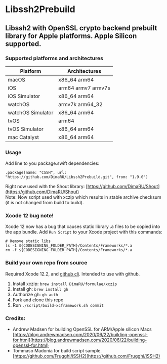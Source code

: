 # Libssh2Prebuild
## Libssh2 with OpenSSL crypto backend prebuilt library for Apple platforms. Apple Silicon supported.


### Supported platforms and architectures
| Platform          |  Architectures     |
|-------------------|--------------------|
| macOS             | x86_64 arm64       |
| iOS               | arm64 armv7 armv7s |
| iOS Simulator     | x86_64 arm64       |
| watchOS           | armv7k arm64_32    |
| watchOS Simulator | x86_64 arm64       |
| tvOS              | arm64              |
| tvOS Simulator    | x86_64 arm64       |
| mac Catalyst      | x86_64 arm64       |

### Usage

Add line to you package.swift dependencies:

```
.package(name: "CSSH", url: "https://github.com/DimaRU/Libssh2Prebuild.git", from: "1.9.0")

```

Right now used with the Shout library: [https://github.com/DimaRU/Shout](https://github.com/DimaRU/Shout)  
Note: Now script used with xczip which results in stable archive checksum (it is not changed from build to build).

### Xcode 12 bug note!

Xcode 12 now has a bug that causes static library .a files to be copied into the app bundle. Add `Run Script` to your Xcode project with this commands:

```
# Remove static libs
ls -1 ${CODESIGNING_FOLDER_PATH}/Contents/Frameworks/*.a
rm -f ${CODESIGNING_FOLDER_PATH}/Contents/Frameworks/*.a

```

### Build your own repo from source

Required Xcode 12.2, and [github cli](https://github.com/cli/cli). Intended to use with github.

1. Install xczip: `brew install DimaRU/formulae/xczip`
2. Install gh: `brew install gh`
3. Authorize gh: `gh auth`
4. Fork and clone this repo
5. Run `./script/build-xcframework.sh commit`

### Credits:
* Andrew Madsen for building OpenSSL for ARM/Apple silicon Macs [https://blog.andrewmadsen.com/2020/06/22/building-openssl-for.html](https://blog.andrewmadsen.com/2020/06/22/building-openssl-for.html)
* Tommaso Madonia for build script sample. [https://github.com/Frugghi/iSSH2](https://github.com/Frugghi/iSSH2)
